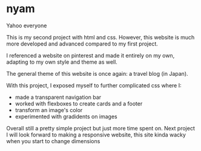 # nyam

Yahoo everyone

This is my second project with html and css. However, this website is much more developed and advanced compared to my first project.

I referenced a website on pinterest and made it entirely on my own, adapting to my own style and theme as well. 

The general theme of this website is once again: a travel blog (in Japan).

With this project, I exposed myself to further complicated css where I:

- made a transparent navigation bar
- worked with flexboxes to create cards and a footer 
- transform an image's color
- experimented with gradidents on images

Overall still a pretty simple project but just more time spent on. Next project I will look forward to making a responsive website, this site kinda wacky when you start to change dimensions
